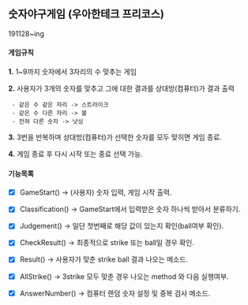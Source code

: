 ## 숫자야구게임 (우아한테크 프리코스)

191128~ing 

####      게임규칙

<b>1.</b>  1~9까지 숫자에서 3자리의 수 맞추는 게임

<b>2.</b>  사용자가 3개의 숫자를 맞추고 그에 대한 결과를 상대방(컴퓨터)가 결과 출력

     - 같은 수 같은 자리 -> 스트라이크
     - 같은 수 다른 자리 -> 볼
     - 전혀 다른 숫자 -> 낫싱

<b>3.</b>  3번을 반복하며 상대방(컴퓨터)가 선택한 숫자를 모두 맞히면 게임 종료.

<b>4.</b>  게임 종료 후 다시 시작 또는 종료 선택 가능.


   #### 기능목록

   - [x] GameStart() -> (사용자) 숫자 입력, 게임 시작 출력.<br>
   - [x] Classification() -> GameStart에서 입력받은 숫자 하나씩 받아서 분류하기.<br>
   - [x] Judgement() -> 일단 첫번째로 해당 값이 있는지 확인(ball여부 확인).<br>
   - [x] CheckResult() -> 최종적으로 strike 또는 ball일 경우 확인.<br>
   - [x] Result() -> 사용자가 맞춘 strike ball 결과 나오는 메소드.<br>
   - [x] AllStrike() -> 3strike 모두 맞춘 경우 나오는 method 와 다음 실행여부.<br>
   - [x] AnswerNumber() -> 컴퓨터 랜덤 숫자 설정 및 중복 검사 메소드.<br>

   

   

   

   




